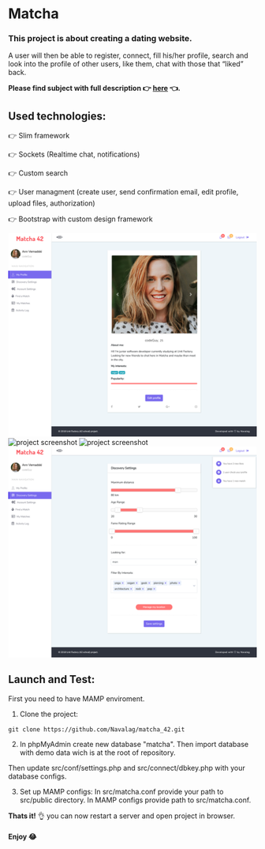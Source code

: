 # Matcha

### This project is about creating a dating website.

A user will then be able to register, connect, fill his/her profile, search and look into
the profile of other users, like them, chat with those that “liked” back.

**Please find subject with full description :point_right: [here](matcha.en.pdf) :point_left:.**

## Used technologies:

:point_right: Slim framework

:point_right: Sockets (Realtime chat, notifications)

:point_right: Custom search

:point_right: User managment (create user, send confirmation email, edit profile, upload files, authorization)

:point_right: Bootstrap with custom design framework

<img src="/screenshots/match_sceen_1.png" alt="project screenshot" title="project screenshot 1" width="700">
<img src="/screenshots/matcha_presentation.gif" alt="project screenshot" title="project screenshot 1" width="700">
<img src="/screenshots/matcha_swipe.gif" alt="project screenshot" title="project screenshot 1" width="700">
<img src="/screenshots/matcha_screen_2.png" alt="project screenshot" title="project screenshot 1" width="700">

## Launch and Test:

First you need to have MAMP enviroment.

1) Clone the project:

```
git clone https://github.com/Navalag/matcha_42.git
```

2) In phpMyAdmin create new database "matcha".
Then import database with demo data wich is at the root of repository.

Then update src/conf/settings.php and src/connect/dbkey.php with your database configs.

3) Set up MAMP configs:
In src/matcha.conf provide your path to src/public directory.
In MAMP configs provide path to src/matcha.conf.

**Thats it!** :ok_hand: you can now restart a server and open project in browser.

#### Enjoy :joy:
